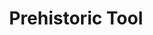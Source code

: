 ---
templateKey: blog-post
featuredpost: false
featuredimage: /assets/Prehistoric_Tool.png
title: Prehistoric Tool
description: Artifacts
testfield: 230
---